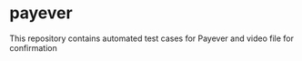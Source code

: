 # payever

This repository contains automated test cases for Payever and video file for confirmation
